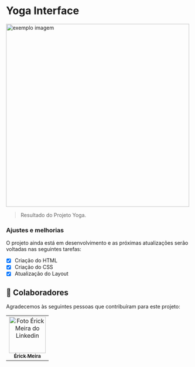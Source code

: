 # Yoga Interface

<img src="./assets/logo.jpeg" alt="exemplo imagem" width="500">

> Resultado do Projeto Yoga.

### Ajustes e melhorias

O projeto ainda está em desenvolvimento e as próximas atualizações serão voltadas nas seguintes tarefas:

- [x] Criação do HTML
- [x] Criação do CSS
- [x] Atualização do Layout

## 🤝 Colaboradores

Agradecemos às seguintes pessoas que contribuíram para este projeto:

<table>
  <tr>
    <td align="center">
      <a href="#">
        <img src="https://media-exp1.licdn.com/dms/image/C4D03AQGhFhLxCm_l4A/profile-displayphoto-shrink_200_200/0/1616433848708?e=1653523200&v=beta&t=oktB18a2zWNNlBpNWSWUTDrs6O4N3jT28yqnK5La4-Q" width="100px;" alt="Foto Érick Meira do Linkedin"/><br>
        <sub>
          <b>Érick Meira</b>
        </sub>
      </a>
    </td>
    
  </tr>
</table>
